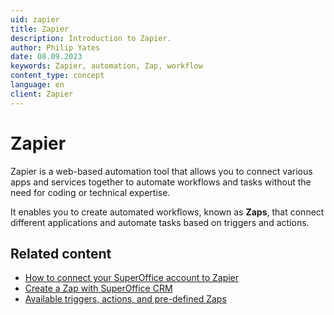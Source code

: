 ```yaml
---
uid: zapier
title: Zapier
description: Introduction to Zapier.
author: Philip Yates
date: 08.09.2023
keywords: Zapier, automation, Zap, workflow
content_type: concept
language: en
client: Zapier
---
```


# Zapier

Zapier is a web-based automation tool that allows you to connect various apps and services together to automate workflows and tasks without the need for coding or technical expertise.

It enables you to create automated workflows, known as **Zaps**, that connect different applications and automate tasks based on triggers and actions.

## Related content

* [How to connect your SuperOffice account to Zapier][2]
* [Create a Zap with SuperOffice CRM][3]
* [Available triggers, actions, and pre-defined Zaps][1]

<!-- Referenced links -->
[1]: reference.md
[2]: get-started/set-up-account.md
[3]: get-started/create-zap.md
